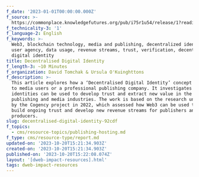 ```yaml
---
f_date: '2023-01-01T00:00:00.000Z'
f_source: >-
  https://commonplace.knowledgefutures.org/pub/i75r1u54/release/1?readingCollection=54d28214
f_technicality-3: '1'
f_language-2: English
f_keywords: >-
  Web3, blockchain technology, media and publishing, decentralized identities,
  user agency, data usage, revenue streams, trust, verification, decentralized
  digital identity
title: Decentralised Digital Identity
f_length-3: ~10 Minutes
f_organization: David Tomchak & Ursula O'Kuinghttons
f_description: >-
  This article explores how a ‘Decentralised Digital Identity’ concept applies
  to media users or a professional publishing company. It investigates how these
  identities can be used to develop trust and extract new value in the
  publishing and media industries. The work is based on the research undertaken
  by the Cogency project in 2022, which assessed how Web3 can be used to help
  build ongoing trust and develop new revenue streams for publishers and content
  producers.
slug: decentralised-digital-identity-92cdf
f_topics:
  - cms/resource-topics/publishing-hosting.md
f_type: cms/resource-type/report.md
updated-on: '2023-10-20T15:21:34.903Z'
created-on: '2023-10-20T15:21:34.903Z'
published-on: '2023-10-20T15:22:08.074Z'
layout: '[dweb-impact-resources].html'
tags: dweb-impact-resources
---
```




